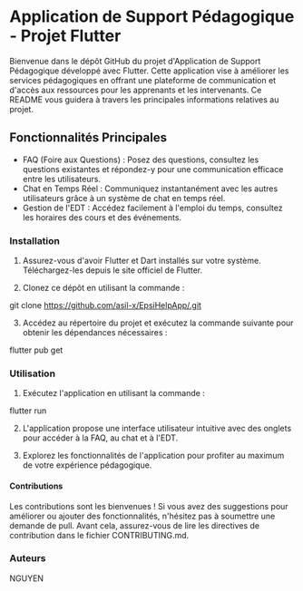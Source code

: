 # Application de Support Pédagogique - Projet Flutter

Bienvenue dans le dépôt GitHub du projet d'Application de Support Pédagogique développé avec Flutter. Cette application vise à améliorer les services pédagogiques en offrant une plateforme de communication et d'accès aux ressources pour les apprenants et les intervenants. Ce README vous guidera à travers les principales informations relatives au projet.

## Fonctionnalités Principales

- FAQ (Foire aux Questions) : Posez des questions, consultez les questions existantes et répondez-y pour une communication efficace entre les utilisateurs.
- Chat en Temps Réel : Communiquez instantanément avec les autres utilisateurs grâce à un système de chat en temps réel.
- Gestion de l'EDT : Accédez facilement à l'emploi du temps, consultez les horaires des cours et des événements.

### Installation

1. Assurez-vous d'avoir Flutter et Dart installés sur votre système. Téléchargez-les depuis le site officiel de Flutter.

2. Clonez ce dépôt en utilisant la commande :

git clone https://github.com/asil-x/EpsiHelpApp/.git

3. Accédez au répertoire du projet et exécutez la commande suivante pour obtenir les dépendances nécessaires :

flutter pub get

### Utilisation

1. Exécutez l'application en utilisant la commande :

flutter run

2. L'application propose une interface utilisateur intuitive avec des onglets pour accéder à la FAQ, au chat et à l'EDT.

3. Explorez les fonctionnalités de l'application pour profiter au maximum de votre expérience pédagogique.

#### Contributions

Les contributions sont les bienvenues ! Si vous avez des suggestions pour améliorer ou ajouter des fonctionnalités, n'hésitez pas à soumettre une demande de pull. Avant cela, assurez-vous de lire les directives de contribution dans le fichier CONTRIBUTING.md.

### Auteurs

NGUYEN